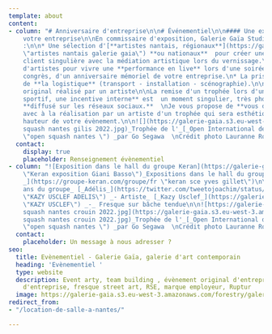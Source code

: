 ```yaml
---
template: about
content:
- column: "# Anniversaire d'entreprise\n\n# Événementiel\n\n#### Une exposition pour
    votre entreprise\n\nEn commissaire d'exposition, Galerie Gaïa Studio  vous propose
    :\n\n* Une sélection d'[**artistes nantais, régionaux**](https://galeriegaia.fr/catalogue/
    \"artistes nantais galerie gaia\") **ou nationaux**  pour créer une expérience
    client singulière avec la médiation artistique lors du vernissage.\n* Un choix
    d'artistes pour vivre une **performance en live** lors d'une soirée privée, d'un
    congrès, d'un anniversaire mémoriel de votre entreprise.\n* La prise en charge
    de **la logistique** (transport - installation - scénographie).\n\n#### Trophée
    original réalisé par un artiste\n\nLa remise d'un trophée lors d'un **challenge
    sportif, une incentive interne** est  un moment singulier, très photographié et
    **diffusé sur les réseaux sociaux.**  \nJe vous propose de **vous démarquer**
    avec à la réalisation par un artiste d'un trophée qui sera esthétiquement à la
    hauteur de votre évènement.\n\n![](https://galerie-gaia.s3.eu-west-3.amazonaws.com/forestry/open
    squash nantes gilis 2022.jpg)_Trophée de l'_[_Open International de Squash Nantes_](http://www.opensquashnantes.fr/
    \"open squash nantes \") _par Go Segawa  \nCrédit photo Lauranne Rochais_"
  contact:
    display: true
    placeholder: Renseignement évènementiel
- column: "![Exposition dans le hall du groupe Keran](https://galerie-gaia.s3.eu-west-3.amazonaws.com/forestry/galeriegaia@keran@basso.jpg
    \"Keran exposition Giani Basso\")_Expositions dans le hall du groupe_ [_Keran
    _](https://groupe-keran.com/groupe/fr \"keran sce yves gillet\")\n\n![https://galerie-gaia.s3.eu-west-3.amazonaws.com/forestry/IMG](https://galerie-gaia.s3.eu-west-3.amazonaws.com/forestry/IMG_2015.JPG)_70
    ans du groupe_ [_Adélis_](https://twitter.com/tweetojoachim/status/935828642130747392
    \"KAZY USCLEF ADELIS\") _- Artiste_ [_Kazy Usclef_](https://galeriegaia.fr/artists/kazy-usclef/
    \"KAZY USCLEF\") _-_ Fresque sur bâche tendue\n\n![https://galerie-gaia.s3.eu-west-3.amazonaws.com/forestry/open
    squash nantes crouin 2022.jpg](https://galerie-gaia.s3.eu-west-3.amazonaws.com/forestry/open
    squash nantes crouin 2022.jpg)_Trophée de l'_[_Open International de Squash Nantes_](http://www.opensquashnantes.fr/
    \"open squash nantes \") _par Go Segawa  \nCrédit photo Lauranne Rochais_"
  contact:
    placeholder: Un message à nous adresser ?
seo:
  title: Evènementiel - Galerie Gaïa, galerie d'art contemporain
  heading: 'Evènementiel '
  type: website
  description: Event arty, team building , évènement original d'entreprise, anniversaire
    d'entreprise, fresque street art, RSE, marque employeur, Ruptur
  image: https://galerie-gaia.s3.eu-west-3.amazonaws.com/forestry/galeriegaia@nathalieperie-teambuilding-1.jpg
redirect_from:
- "/location-de-salle-a-nantes/"

---
```

